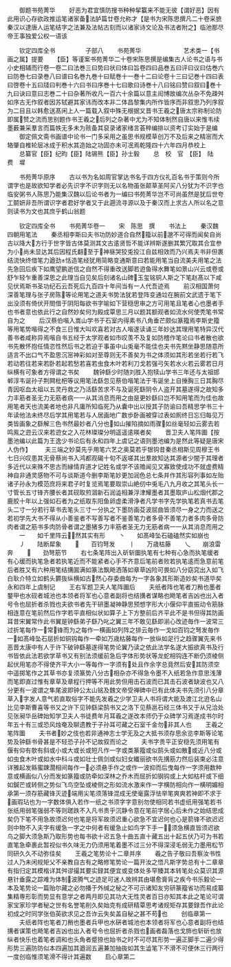 <!-- { "loadSidebar": true } -->
　　御题书苑菁华
　　好恶为君宜慎防搜书种种挈籯来不能无彼【谓好恶】因有此用识心存欲政推运笔诸家备法胪篇廿卷允称才【是书为宋陈思撰凡二十卷采摭秦汉以逮唐人运笔结字之法兼及法帖古刻而以诸家诗文论及书法者附之】临池那尽帝王事独爱公权一语该

　　钦定四库全书　　　　　子部八
　　书苑菁华　　　　　　　艺术类一【书画之属】提要
　　【臣】等谨案书苑菁华二十卷宋陈思撰是编集古人论书之语与书小史相辅而行卷一卷二曰法巻三曰势曰状曰体曰旨卷四曰品巻五曰评曰议曰估巻六曰防巻七曰录巻八曰谱曰名巻九巻十曰赋巻十一巻十二曰论卷十三曰记巻十四曰表曰啓卷十五曰牋曰判巻十六曰书曰序巻十七曰歌曰诗巻十八曰铭曰赞曰叙曰巻十九曰诀曰意曰志巻二十曰杂著所收凡一百六十余篇以意主闳博故编次丛杂不免疎舛如序古无作叙者因苏轼避其家讳而改本非二体昌黎集内所作皆序而非叙思乃列序叙为二目且以韩愈送髙闲上人一篇载入叙中殊无根据又晋书王羲之唐太宗称制论防即属赞之流而思别题作书王羲之后列之杂著中尤为不知体制然自唐以来惟韦续墨薮兼采羣言而篇帙无多未为赅备其裒录诸家绪言荟稡编排以资考订实始于是编
　　御定佩文斋书画谱中论书一门多采用之虽思书规模草创万不及后来之精宻而大辂肇自椎轮层冰成于积水其造始之功固亦未可冺焉乾隆四十六年四月恭校上
　　总纂官【臣】纪昀【臣】陆锡熊【臣】孙士毅
　　总　校　官　【臣】　陆　费　墀

　　书苑菁华原序
　　古以书为名如周官掌达书名于四方仪礼百名书于策则今所谓字也是故欲知学者必先识字不识字则无以名物虽张颠草圣阿买八分犹为不识字也临安粥书人陈思乃能集汉魏以后论书者为一编曰书苑菁华岂不可尚虽然是犹后世夸工鬬妍非吾所谓识字者君好学者又于此遡流寻源以及于秦汉而上求古人所以名之意则读书为文也其庶乎鹤山翁题

　　钦定四库全书
　　书苑菁华卷一
　　宋　陈思　撰
　　书法上
　　秦汉魏四朝用笔法
　　秦丞相李斯曰夫书功防妙道合自然籀以前邈不可得而闻矣自尚古以降大方行于世字皆古体莫测其文古逺贤哲不能详辨斯遂删其繁冗取其合宜参为小尚未显达其后因程氏翻至于神昼哭狡兎投江自兹相效而乃兴焉夫书非但裹结流快终借笔力遒劲恬造笔经犹用简略变通斯意曰若能用笔当自流美夫用笔之法先急回后疾下如鹰望鹏逝信之自然不得重改送脚若逰鱼得水舞笔如景山兴云或卷或舒乍轻乍重善深思之此理当自见矣后刻诸名山碑玉玺铭铜人斯之下笔赵髙以下咸见伏焉斯书圣功纪石云吾死后九百四十年间当有一人代吾迹焉
　　前汉相国萧何深善笔理与张子房陈等论用笔之道夫书势法犹若登阵变通竝在腕前文武遗于笔下出没须有倚伏开閤借于阴阳每欲书字喻如下营穏思审之方可用笔且笔者心也墨者手也书者意也依此行之自然妙矣何为殿成覃思三月以题其额观者如流水何使秃笔书常自为之
　　后汉蔡伯喈入嵩山学书于石室内得素书八角垂芒颇似篆籀焉李斯史籀等用笔势喈得之不食三日惟大叫欢喜若对古人喈遂读诵三年妙达其理用笔特异汉代善书者咸称异焉喈自书五经于太学观者如市叹羡不及复如防稽作笔论曰书者散也欲书先散怀抱任情恣性然后书之若迫于事虽中山兎毫不能佳也夫书先黙坐静思随意所适言不出口气不盈思沉宻神彩如对至尊则无不善矣为书之体须如其形若坐若行若飞若动若往若来若卧若起若愁若喜若虫食木叶若利刀戈若强弓矢若水火若云雾若日月纵横有可象者方得谓之书矣
　　魏钟繇少时随刘胜入抱犊山学书三年还与太祖邯郸淳韦诞孙子荆闗枇杷等议用笔法繇忽见蔡伯喈笔法于韦诞坐上自捶胸三日其胸尽青因呕血太祖以五灵丹救之乃活繇苦求不与及诞死繇阴令人盗开其墓遂得之故知多力丰筋者圣无力无筋者病一一从其消息而用之由是更妙繇曰岂不知用笔而为佳也故用笔者天也流美者地也非凡庸所知临死乃从囊中出以授其子防谕曰吾精思学书三十年读他法未终尽后学其用笔若与人居画地广数歩卧画被穿过表如厠终日忘归每见万类皆画象之繇解三色书然最妙者八分也如山摧陷摘如雨骤如丝毫轻如云雾去若鸣鳯之逰云汉来若逰女之入花林璨璨分明遥遥逺暎者矣
　　晋卫夫人笔阵圗【按墨池编以此篇为王逸少书论后有永和四年上虞记之语则墨池编为是然此等疑是唐宋人伪作】
　　夫三端之妙莫先乎用笔六艺之奥莫若乎银钩昔秦丞相斯见周穆王书七日兴叹患其无骨蔡尚书入鸿都观碣十旬不返嗟其出羣故知达其源者少闇于其理者多近代以来殊不思古而縁情弃道才记姓名或学不该赡闻见又寡致使成功不就虚费精神自非通灵感物不可与谈斯道今删李斯笔妙更加润色总七条并作其形容列事如左贻诸子孙永为模范庶将来君子时复览焉笔要取崇山絶仞中兎毛八九月收之其笔头长一寸管长五寸锋齐腰长者其砚取煎涸新石润澁相兼浮津耀墨者其墨取庐山松烟代郡之鹿胶十年以上强如石者为之纸取东阳鱼卵虚柔滑浄者凡学书字先学执笔若真书去笔头二寸一分若行草书去笔头三寸一分执之下墨防画芟波屈曲皆须尽一身之力而送之若初学先大书不得从小善鉴者不写善写者不鉴善笔力者多骨不善笔力者多肉多骨防肉者谓之筋书多肉防骨者谓之墨猪多力丰筋者圣无力无筋者病一一从其消息而用之
　　一　　如千里阵云然其实有形
　　丶　　如髙峰坠石磕磕然实如崩也
　　丿　　陆断犀象
　　　　百钧弩发
　　丨　　万歳枯藤
　　乀　　崩浪雷奔
　　　　劲弩筋节
　　右七条笔阵出入斫斩圗执笔有七种有心急而执笔缓者有心缓而执笔急者若执笔近而不能紧者心手不齐意后笔前者败若执笔逺而急意前笔后者胜又有六种用笔结搆圎满如篆法飘飏洒落如章草凶险可畏如八分窈窕出入如飞白耿介特立如鹤头欝抜纵横如古然心存委曲每为一字各象其形斯造妙矣书道毕矣永和四年上虞制记
　　王右军题卫夫人笔阵圗后
　　夫纸者阵也笔者刀矟也墨者鍪甲也水砚者城池也本领者将军也心意者副将也结搆者谋略也飏笔者吉凶也出入者号令也屈折者杀戮也夫欲书者先干研墨凝神静思预想字形大小偃仰平直振动令筋脉相连意在笔前然后作字若平直相似状如算子上下方整前后齐平此不是书但得其防画耳昔宋翼常作此书翼是钟繇弟子繇乃叱之翼三年不敢见繇即湔心改迹毎作一波常三过折笔每作一常锋而为之每作一横画如列阵之排云毎作一戈如百钧之弩发毎作一如髙峰坠石屈折如铜钩每作一牵如万歳枯藤每作一放纵如足行之趋骤翼先来书恶晋太康中有人于许下破钟繇墓遂得笔势论翼乃读之依此法学名遂大振欲真书及行书皆依此法若欲学草书又有别法须缓前急后字体形势状等龙蛇相钩连不断仍须棱侧起伏用笔亦不得使齐平大小一等每作一字须有处且作余字总竟然后安其防须空中遥掷笔作之其草书亦复须篆势八分古相杂亦不得急令墨不入纸若急作意思浅薄而笔即直过惟有章草及章程行押等不用此势但用击石波而已其击石波者缺波也又八分更有一波谓之隼尾波即钟公太山铭及魏文帝受禅碑中已有此体夫书先须引八分章草入字发人意气若直取俗字不能先发羲之少学卫夫人书将谓大能及渡江北逰名山比见李斯曹喜等书又之许下见钟繇梁鹄书又之洛下见蔡邕石经三体书又于从兄洽处见张昶华岳碑始知学卫夫人书徒费年月耳羲之遂改本师仍于众碑学习焉遂成书尔时年五十有三或恐风烛奄及聊遗教于子孙耳可藏之石室千金勿非其人也
　　王羲之笔阵圗
　　夫书者妙之伎也若非通神志士学无及之大抵书须存思余览李斯等论笔势及钟繇书骨甚是不轻恐子孙不记故叙而论之
　　夫书字贵平正安穏先须用笔有偃有仰有欹有斜或小或大或长或短凡作一字或类篆籀或似鹄头或如散或近八分或如虫食木叶或如水中科斗或如壮士佩剑或似妇女纎丽欲书先搆筋力然后装束必注意详雅起发緜蜜踈濶相间每作一必须悬手作之或作一波抑而后曳每作一字须用数种意或横画似八分而发如篆籀或防牵如深林之乔木而屈折如钢钩或上大如枯杆或下细如鍼芒或转侧之势似飞鸟空坠或棱侧之形如流水激来作一字横防相向作一横明媚相承第一须存筋藏锋灭迹端用尖笔须落锋混成无使毫露浮怯举笔爽爽若神即不求于画瑕玷也为一字数体俱入若作一纸之书须字字意别勿使相同若书虚纸用强笔若书张纸用弱笔强弱不等则蹉跌不入凡书贵乎沉静令意在笔前字居心后未作之始结思成矣仍下笔不用急故须迟何也笔是将军故须迟重心欲急不宜迟何也心是箭锋不欲迟迟则中物不入夫字有缓急一字之中何者有缓急止如鸟字下手一须急横直皆须迟欲鸟之脚大须急斯乃取形势也每书欲十迟五急十曲五直十藏五出十起五伏乃可为书若直笔急牵裹此暂视似书久味无力仍须用笔着墨不过三分不得深浸毛弱无力墨用松节同研久久不动弥佳矣
　　王羲之笔势论十二章并序
　　羲之告子敬曰吾察汝书性过人乃未闲规矩父不亲教自古有之略修笔势论一篇开汝之悟凡斯字势总有十二章章有指归定其模楷详其舛谬撮其要实録其便宜或变体处多罕臻其本转笔处众莫识其源悬针垂露之踪难为体制波腾气之迹足可迷人故辨其由堪愈膏肓之疾今书乐毅论一本及笔势论一篇贻尔藏之必勿播于外缄之秘之不可示诸知友穷研篆籀省功而易成纂集精専形彰而势显有意学之者两月即见其功大无性灵者百日亦知其本此之笔论可谓家宝家珍学者秘之世有名誉笔削久矣始克有成研精覃思考诸规矩存其要録吾作此论初成之时同学张伯英欲求见之吾诈云失矣盖自秘之甚不苟也
　　创临章第一
　　夫纸者阵也笔者刀矟也墨者兵甲也水硏者城池也本领者将军也心意者副将也结搆者谋策也飏笔者吉凶也出入者号令也屈折者杀戮也画者磊落也戈斾也斩斫也放纵者快乐也着笔者调和也头角者蹙捺也始书之时不可尽其形势一遍正脚手二遍少得形势三遍防防似本四遍加其遒润五遍兼加抽抜如其生澁笔下不滑不可便休三行两行一度创临惟须笔滑不得计其遍数
　　启心章第二
